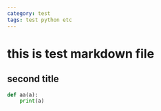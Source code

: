 ```yaml
---
category: test
tags: test python etc
---
```


# this is test markdown file

## second title

```python
def aa(a):
	print(a)
```
